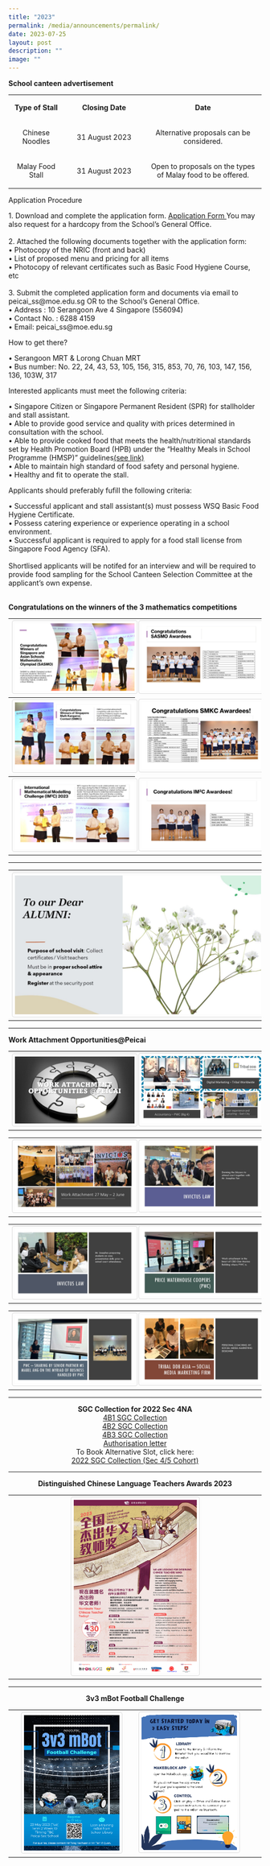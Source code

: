 ```yaml
---
title: "2023"
permalink: /media/announcements/permalink/
date: 2023-07-25
layout: post
description: ""
image: ""
---
```

<p><b>School canteen advertisement</b> </p>
<table width="624">
<tbody>
<tr>
<td style="text-align: center;" width="120">
<p><strong>Type of Stall</strong></p>
</td>
<td style="text-align: center;" width="200">
<p><strong>Closing Date</strong></p>
</td>
<td style="text-align: center;" width="300">
<p><strong>Date</strong></p>
</td>
</tr>
<tr>
<td style="text-align: center;" width="120">
<p>Chinese Noodles</p>
</td>
<td style="text-align: center;" width="200">
<p>31 August 2023</p>
</td>
<td style="text-align: center;" width="300">
<p>Alternative proposals can be considered.</p>
</td>
</tr>
<tr>
<td style="text-align: center;" width="120">
<p>Malay Food Stall</p>
</td>
<td style="text-align: center;" width="200">
<p>31 August 2023</p>
</td>
<td style="text-align: center;" width="300">
<p>Open to proposals on the types of Malay food to be offered.</p>
</td>
</tr>
</tbody></table>
<p>Application Procedure</p>
1.	Download and complete the application form.
<a rel="noopener" target="_blank" href="/files/canappbf7.pdf">Application Form </a>You may also request for a hardcopy from the School’s General Office.<br><br>
2.	Attached the following documents together with the application form:<br>
•	Photocopy of the NRIC (front and back)<br>
•	List of proposed menu and pricing for all items<br>
•	Photocopy of relevant certificates such as Basic Food Hygiene Course, etc<br><br>
3.	Submit the completed application form and documents via email to peicai_ss@moe.edu.sg OR to the School’s General Office.<br> 
•	Address : 10 Serangoon Ave 4 Singapore (556094)<br>
•	Contact No. : 6288 4159<br>
•	Email: peicai_ss@moe.edu.sg<br>
<p>How to get there?</p>
•	Serangoon MRT &amp; Lorong Chuan MRT<br>
•	Bus number: No. 22, 24, 43, 53, 105, 156, 315, 853, 70, 76, 103, 147, 156, 136, 103W, 317
<p>Interested applicants must meet the following criteria:</p>
•	Singapore Citizen or Singapore Permanent Resident (SPR) for stallholder and stall assistant.<br>
•	Able to provide good service and quality with prices determined in consultation with the school.<br>
•	Able to provide cooked food that meets the health/nutritional standards set by Health Promotion Board (HPB) under the “Healthy Meals in School Programme (HMSP)” guidelines<a rel="noopener" target="_blank" href="https://www.hpb.gov.sg/schools/school-programmes/healthy-meals-in-schools-programme/">(see link)</a> <br>
•	Able to maintain high standard of food safety and personal hygiene.<br>
•	Healthy and fit to operate the stall.
<p>Applicants should preferably fufill the following criteria:</p>
•	Successful applicant and stall assistant(s) must possess WSQ Basic Food Hygiene Certificate.<br>
•	Possess catering experience or experience operating in a school environment.<br>
•	Successful applicant is required to apply for a food stall license from Singapore Food Agency (SFA).<br><br>
Shortlised applicants will be notifed for an interview and will be required to provide food sampling for the School Canteen Selection Committee at the applicant’s own expense.<br><br>

<p></p><p><b>Congratulations on the winners of the 3 mathematics competitions</b></p>
<table>
<tbody>
<tr>
<th><img src="/images/math competitions 2023_01.JPG" style="width: 100%;"><br>	
</th><td><img src="/images/math competitions 2023_02.JPG" style="width: 100%;"><br>
</td></tr><tr>
<th><img src="/images/math competitions 2023_03.JPG" style="width: 100%;"><br>	
</th><td><img src="/images/math competitions 2023_04.JPG" style="width: 100%;"><br>
</td></tr><tr>
<th><img src="/images/math competitions 2023_05.JPG" style="width: 100%;"><br>	
</th><td><img src="/images/math competitions 2023_06.JPG" style="width: 100%;"><br>	
</td></tr>
</tbody>
</table><hr>

<table>
<tbody>
<tr>
<th><img src="/images/to our dear alumni.jpg" style="width: 100%;"><br>	
</th>
</tr>
</tbody>
</table><hr>
<b>Work Attachment Opportunities@Peicai</b><br>
<table>
<tbody>
<tr>
<th><img src="/images/work attachment opportunities-peicai 01.JPG" style="width: 100%;"><br>	
</th><td><img src="/images/work attachment opportunities-peicai 02.JPG" style="width: 100%;"><br>
</td></tr>
</tbody>
</table>

<table>
<tbody>
<tr>
<th><img src="/images/work attachment opportunities-peicai 03.JPG" style="width: 100%;"><br>	
</th><td><img src="/images/work attachment opportunities-peicai 04.JPG" style="width: 100%;"><br>
</td></tr>
</tbody>
</table>

<table>
<tbody>
<tr>
<th><img src="/images/work attachment opportunities-peicai 05.JPG" style="width: 100%;"><br>	
</th><td><img src="/images/work attachment opportunities-peicai 06.JPG" style="width: 100%;"><br>
</td></tr>
</tbody>
</table>

<table>
<tbody>
<tr>
<th><img src="/images/work attachment opportunities-peicai 07.JPG" style="width: 100%;"><br>	
</th><td><img src="/images/work attachment opportunities-peicai 08.JPG" style="width: 100%;"><br>
</td></tr>
</tbody>
</table><hr>

<p align="center"><b>SGC Collection for 2022 Sec 4NA</b><br>
<a rel="noopener" target="_blank" href="/files/4b1 sgc collection.pdf">4B1 SGC Collection</a><br>
<a rel="noopener" target="_blank" href="/files/4b2 sgc collection.pdf">4B2 SGC Collection</a><br>
<a rel="noopener" target="_blank" href="/files/4b3 sgc collection.pdf">4B3 SGC Collection</a><br>
<a rel="noopener" target="_blank" href="/files/authorisation letter.pdf">Authorisation letter</a><br>
To Book Alternative Slot, click here:	<br><a rel="noopener" target="_blank" href="https://docs.google.com/forms/d/e/1FAIpQLSf30HhoPsCMq1RTcsKuMk5O2zyfjjJqO9xLUY08kEkrg_JXvQ/viewform">2022 SGC Collection (Sec 4/5 Cohort) </a>
</p><hr>


<p align="center"><b>Distinguished Chinese Language Teachers Awards 2023</b>

<style>
img {
  border: 1px solid #ddd;
  border-radius: 4px;
  padding: 5px;
  width: 150px;
}
img:hover {
  box-shadow: 0 0 2px 1px rgba(43, 36, 36, 1);
}
</style>
<table>
<tbody>
<tr>
<th><a href="/images/distinguished cl teachers awards poster 2023.jpg" target="_blank" rel="noreferrer noopener"><img style="width:50%;" src="/images/distinguished cl teachers awards poster 2023.jpg"></a><br></th>
</tr></tbody>
</table>
</p><hr>

<p align="center"><b>3v3 mBot Football Challenge</b></p>

<style>
img {
  border: 1px solid #ddd;
  border-radius: 4px;
  padding: 5px;
  width: 150px;
}
img:hover {
  box-shadow: 0 0 2px 1px rgba(43, 36, 36, 1);
}
</style>
<table>
<tbody>
<tr>
<th><a href="/images/3v3 mbot football challenge.png" target="_blank" rel="noreferrer noopener"><img style="width:80%;" src="/images/3v3 mbot football challenge.png"></a><br></th>
<td><a href="/images/mbot 3v3 poster1.jpg" target="_blank" rel="noreferrer noopener"><img style="width: 80%;" src="/images/mbot 3v3 poster1.jpg"></a><br></td>
</tr></tbody>
</table>